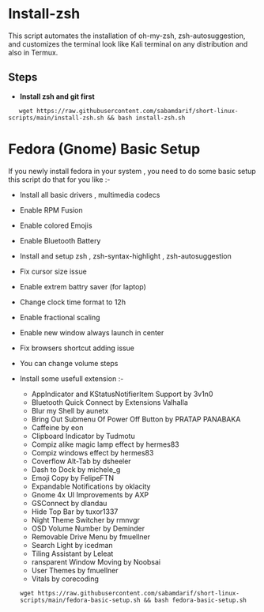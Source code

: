 # Install-zsh

This script automates the installation of oh-my-zsh, zsh-autosuggestion, and customizes the terminal look like Kali terminal on any distribution and also in Termux.

## Steps

- <b>Install zsh and git first</b>
```
   wget https://raw.githubusercontent.com/sabamdarif/short-linux-scripts/main/install-zsh.sh && bash install-zsh.sh
```
# Fedora (Gnome) Basic Setup
If you newly install fedora in your system , you need to do some basic setup this script do that for you like :-
- Install all basic drivers , multimedia codecs 
- Enable RPM Fusion
- Enable colored Emojis 
- Enable Bluetooth Battery 
- Install and setup zsh , zsh-syntax-highlight , zsh-autosuggestion
- Fix cursor size issue 
- Enable extrem battry saver (for laptop)
- Change clock time format to 12h 
- Enable fractional scaling
- Enable new window always launch in center
- Fix browsers shortcut adding issue
- You can change volume steps
- Install some usefull extension :-
  - AppIndicator and KStatusNotifierItem Support by 3v1n0
  - Bluetooth Quick Connect by Extensions Valhalla
  - Blur my Shell by aunetx
  - Bring Out Submenu Of Power Off Button by PRATAP PANABAKA
  - Caffeine by eon
  - Clipboard Indicator by Tudmotu
  - Compiz alike magic lamp effect by hermes83
  - Compiz windows effect by hermes83
  - Coverflow Alt-Tab by dsheeler
  - Dash to Dock by michele_g
  - Emoji Copy by FelipeFTN
  - Expandable Notifications by oklacity
  - Gnome 4x UI Improvements by AXP
  - GSConnect by dlandau
  - Hide Top Bar by tuxor1337
  - Night Theme Switcher by rmnvgr
  - OSD Volume Number by Deminder
  - Removable Drive Menu by fmuellner
  - Search Light by icedman
  - Tiling Assistant by Leleat
  - ransparent Window Moving by Noobsai
  - User Themes by fmuellner
  - Vitals by corecoding
  
  ```
  wget https://raw.githubusercontent.com/sabamdarif/short-linux-scripts/main/fedora-basic-setup.sh && bash fedora-basic-setup.sh
  ```
